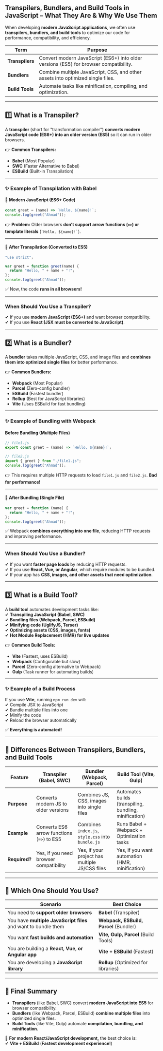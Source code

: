 ## **Transpilers, Bundlers, and Build Tools in JavaScript – What They Are & Why We Use Them**

When developing **modern JavaScript applications**, we often use **transpilers, bundlers, and build tools** to optimize our code for performance, compatibility, and efficiency.

| Term            | Purpose                                                                               |
| --------------- | ------------------------------------------------------------------------------------- |
| **Transpilers** | Convert modern JavaScript (ES6+) into older versions (ES5) for browser compatibility. |
| **Bundlers**    | Combine multiple JavaScript, CSS, and other assets into optimized single files.       |
| **Build Tools** | Automate tasks like minification, compiling, and optimization.                        |

---

## **1️⃣ What is a Transpiler?**

A **transpiler** (short for "transformation compiler") **converts modern JavaScript code (ES6+) into an older version (ES5)** so it can run in older browsers.

👉 **Common Transpilers:**

- **Babel** (Most Popular)
- **SWC** (Faster Alternative to Babel)
- **ESBuild** (Built-in Transpilation)

---

### **✨ Example of Transpilation with Babel**

#### **🚀 Modern JavaScript (ES6+ Code)**

```js
const greet = (name) => `Hello, ${name}!`;
console.log(greet("Ahmad"));
```

👉 **Problem:** Older browsers **don’t support arrow functions (`=>`) or template literals** (`` `Hello, ${name}!` ``).

---

#### **🔄 After Transpilation (Converted to ES5)**

```js
"use strict";

var greet = function greet(name) {
  return "Hello, " + name + "!";
};
console.log(greet("Ahmad"));
```

✅ Now, the code **runs in all browsers!**

---

### **When Should You Use a Transpiler?**

✔ If you use **modern JavaScript (ES6+)** and want browser compatibility.  
✔ If you use **React (JSX must be converted to JavaScript)**.

---

## **2️⃣ What is a Bundler?**

A **bundler** takes multiple JavaScript, CSS, and image files and **combines them into optimized single files** for better performance.

👉 **Common Bundlers:**

- **Webpack** (Most Popular)
- **Parcel** (Zero-config bundler)
- **ESBuild** (Fastest bundler)
- **Rollup** (Best for JavaScript libraries)
- **Vite** (Uses ESBuild for fast bundling)

---

### **✨ Example of Bundling with Webpack**

#### **Before Bundling (Multiple Files)**

```js
// file1.js
export const greet = (name) => `Hello, ${name}!`;

// file2.js
import { greet } from "./file1.js";
console.log(greet("Ahmad"));
```

👉 This requires multiple HTTP requests to load `file1.js` and `file2.js`. **Bad for performance!**

---

#### **🔄 After Bundling (Single File)**

```js
var greet = function (name) {
  return "Hello, " + name + "!";
};
console.log(greet("Ahmad"));
```

✅ Webpack **combines everything into one file**, reducing HTTP requests and improving performance.

---

### **When Should You Use a Bundler?**

✔ If you want **faster page loads** by reducing HTTP requests.  
✔ If you use **React, Vue, or Angular**, which require modules to be bundled.  
✔ If your app has **CSS, images, and other assets that need optimization**.

---

## **3️⃣ What is a Build Tool?**

A **build tool** automates development tasks like:  
✔ **Transpiling JavaScript (Babel, SWC)**  
✔ **Bundling files (Webpack, Parcel, ESBuild)**  
✔ **Minifying code (UglifyJS, Terser)**  
✔ **Optimizing assets (CSS, images, fonts)**  
✔ **Hot Module Replacement (HMR) for live updates**

👉 **Common Build Tools:**

- **Vite** (Fastest, uses ESBuild)
- **Webpack** (Configurable but slow)
- **Parcel** (Zero-config alternative to Webpack)
- **Gulp** (Task runner for automating builds)

---

### **✨ Example of a Build Process**

If you use **Vite**, running `npm run dev` will:  
✔ Compile JSX to JavaScript  
✔ Bundle multiple files into one  
✔ Minify the code  
✔ Reload the browser automatically

✅ **Everything is automated!**

---

## **🔹 Differences Between Transpilers, Bundlers, and Build Tools**

| Feature       | **Transpiler (Babel, SWC)**                | **Bundler (Webpack, Parcel)**                     | **Build Tool (Vite, Gulp)**                            |
| ------------- | ------------------------------------------ | ------------------------------------------------- | ------------------------------------------------------ |
| **Purpose**   | Converts modern JS to older versions       | Combines JS, CSS, images into single files        | Automates builds (transpiling, bundling, minification) |
| **Example**   | Converts ES6 arrow functions (`=>`) to ES5 | Combines `index.js`, `style.css` into `bundle.js` | Runs Babel + Webpack + Optimization tasks              |
| **Required?** | Yes, if you need browser compatibility     | Yes, if your project has multiple JS/CSS files    | Yes, if you want automation (HMR, minification)        |

---

## **🔹 Which One Should You Use?**

| **Scenario**                                                   | **Best Choice**                        |
| -------------------------------------------------------------- | -------------------------------------- |
| You need to **support older browsers**                         | **Babel** (Transpiler)                 |
| You have **multiple JavaScript files** and want to bundle them | **Webpack, ESBuild, Parcel** (Bundler) |
| You want **fast builds and automation**                        | **Vite, Gulp, Parcel** (Build Tools)   |
| You are building a **React, Vue, or Angular app**              | **Vite + ESBuild** (Fastest)           |
| You are developing a **JavaScript library**                    | **Rollup** (Optimized for libraries)   |

---

## **🎯 Final Summary**

- **Transpilers** (like Babel, SWC) convert **modern JavaScript into ES5** for browser compatibility.
- **Bundlers** (like Webpack, Parcel, ESBuild) **combine multiple files** into optimized single files.
- **Build Tools** (like Vite, Gulp) automate **compilation, bundling, and minification**.

🚀 **For modern React/JavaScript development,** the best choice is:  
✔ **Vite + ESBuild** (**Fastest development experience!**)

